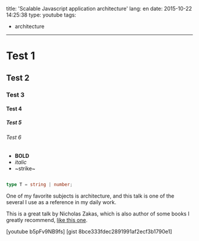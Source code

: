 title: 'Scalable Javascript application architecture'
lang: en
date: 2015-10-22 14:25:38
type: youtube
tags:
- architecture

---

# Test 1
## Test 2
### Test 3
#### Test 4
##### Test 5
###### Test 6

- **BOLD**
- _italic_
- ~strike~


```typescript:file.ts

type T = string | number;

```

One of my favorite subjects is architecture, and this talk is one of the several I use as a reference in my daily work.

<!-- more -->

This is a great talk by Nicholas Zakas, which is also author of some books I greatly recommend, [like this one](http://shop.oreilly.com/product/9780596802806.do).

[youtube b5pFv9NB9fs]
[gist 8bce333fdec2891991af2ecf3b1790e1]
